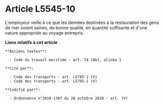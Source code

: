 # Article L5545-10

L'employeur veille à ce que les denrées destinées à la restauration des gens de mer soient saines, de bonne qualité, en
quantité suffisante et d'une nature appropriée au voyage entrepris.

**Liens relatifs à cet article**

	**Anciens textes**:

	  - Code du travail maritime - art. 74 (Ab), alinéa 1

	**Cité par**:

	  - Code des transports - art. L5785-1 (V)
	  - Code des transports - art. L5795-1 (V)

	**Codifié par**:

	  - Ordonnance n°2010-1307 du 28 octobre 2010 - art. (V)
